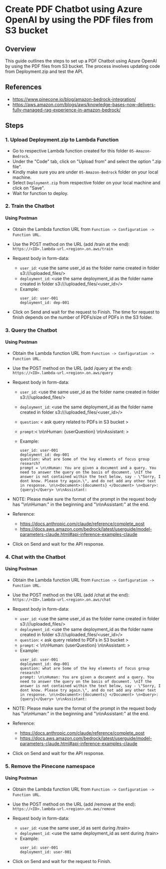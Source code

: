 # Create PDF Chatbot using Azure OpenAI by using the PDF files from S3 bucket

## Overview

This guide outlines the steps to set up a PDF Chatbot using Azure OpenAI by using the PDF files from S3 bucket. The process involves updating code from Deployment.zip and test the API.

## References
- https://www.pinecone.io/blog/amazon-bedrock-integration/
- https://aws.amazon.com/blogs/aws/knowledge-bases-now-delivers-fully-managed-rag-experience-in-amazon-bedrock/ 


## Steps

### 1. Upload Deployment.zip to Lambda Function

- Go to respective Lambda function created for this folder `05-Amazon-Bedrock`.
- Under the "Code" tab, click on "Upload from" and select the option ".zip file".
- Kindly make sure you are under `05-Amazon-Bedrock` folder on your local machine.
- Select `Deployment.zip` from respective folder on your local machine and click on "Save". 
- Wait for function to deploy.


### 2. Train the Chatbot

#### Using Postman

- Obtain the Lambda function URL from `Function -> Configuration -> Function URL`.

- Use the POST method on the URL (add /train at the end): `https://<ID>.lambda-url.<region>.on.aws/train`

- Request body in form-data:
   - `user_id`: <use the same user_id as the folder name created in folder s3://<bucket-name>/uploaded_files/>
   - `deployment_id`: <use the same deployment_id as the folder name created in folder s3://<bucket-name>/uploaded_files/<user_id>/>
   - Example:
        ```
        user_id: user-001
        deployment_id: dep-001
        ```

- Click on Send and wait for the request to Finish. The time for request to finish depends on the number of PDFs/size of PDFs in the S3 folder.

### 3. Query the Chatbot

#### Using Postman

- Obtain the Lambda function URL from `Function -> Configuration -> Function URL`.

- Use the POST method on the URL (add /query at the end): `https://<ID>.lambda-url.<region>.on.aws/query`

- Request body in form-data:
   - `user_id`: <use the same user_id as the folder name created in folder s3://<bucket-name>/uploaded_files/>
   - `deployment_id`: <use the same deployment_id as the folder name created in folder s3://<bucket-name>/uploaded_files/<user_id>/>
   - `question`: < ask query related to PDFs in S3 bucket >
   - `prompt`:< \n\nHuman: {userQuestion} \n\nAssistant: >

   - Example:
        ```
        user_id: user-001
        deployment_id: dep-001
        question: what are Some of the key elements of focus group research? 
        prompt = \n\nHuman: You are given a document and a query. You need to answer the query on the basis of document. \nIf the answer is not contained within the text below, say - \"Sorry, I dont know. Please try again.\", and do not add any other text in response. \n\n<Document>:{documents} </Document> \n<Query>: {query}</Query> \n\nAssistant:

        ```
- NOTE: Please make sure the format of the prompt in the request body has "\n\nHuman:" in the beginning and "\n\nAssistant:" at the end.
- Reference: 
   - https://docs.anthropic.com/claude/reference/complete_post 
   - https://docs.aws.amazon.com/bedrock/latest/userguide/model-parameters-claude.html#api-inference-examples-claude

        
- Click on Send and wait for the API response.

### 4. Chat with the Chatbot

#### Using Postman

- Obtain the Lambda function URL from `Function -> Configuration -> Function URL`.

- Use the POST method on the URL (add /chat at the end): `https://<ID>.lambda-url.<region>.on.aws/chat`

- Request body in form-data:
   - `user_id`: <use the same user_id as the folder name created in folder s3://<bucket-name>/uploaded_files/>
   - `deployment_id`: <use the same deployment_id as the folder name created in folder s3://<bucket-name>/uploaded_files/<user_id>/>
   - `question`: < ask query related to PDFs in S3 bucket >
   - `prompt`: < \n\nHuman: {userQuestion} \n\nAssistant: >
   - Example:
        ```
        user_id: user-001
        deployment_id: dep-001
        question: what are Some of the key elements of focus group research? 
        prompt: \n\nHuman: You are given a document and a query. You need to answer the query on the basis of document. \nIf the answer is not contained within the text below, say - \"Sorry, I dont know. Please try again.\", and do not add any other text in response. \n\n<Document>:{documents} </Document> \n<Query>: {query}</Query> \n\nAssistant:
        ```
        
- NOTE: Please make sure the format of the prompt in the request body has "\n\nHuman:" in the beginning and "\n\nAssistant:" at the end.
- Reference: 
   - https://docs.anthropic.com/claude/reference/complete_post 
   - https://docs.aws.amazon.com/bedrock/latest/userguide/model-parameters-claude.html#api-inference-examples-claude

- Click on Send and wait for the API response.

### 5. Remove the Pinecone namespace

#### Using Postman

- Obtain the Lambda function URL from `Function -> Configuration -> Function URL`.

- Use the POST method on the URL (add /remove at the end): `https://<ID>.lambda-url.<region>.on.aws/remove`

- Request body in form-data:
   - `user_id`: <use the same user_id as sent during /train>
   - `deployment_id`: <use the same deployment_id as sent during /train>
   - Example:
        ```
        user_id: user-001
        deployment_id: user-001
        ```

- Click on Send and wait for the request to Finish.